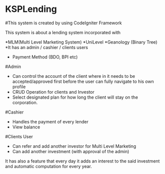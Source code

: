 # KSPLending

#This system is created by using CodeIgniter Framework

This system is about a lending system incorporated with 

*MLM(Multi Level Marketing System)
*UniLevel
*Geanology (Binary Tree)
*It has an admin / cashier / clients users
* Payment Method (BDO, BPI etc)

#Admin

- Can control the account of the client where in it needs to be accepted/approved first before the user can fully navigate to his own profile
- CRUD Operation for clients and Investor
- Select designated plan for how long the client will stay on the corporation.

#Cashier

- Handles the payment of every lender
- View balance

#Clients User

- Can refer and add another investor for Multi Level Marketing
- Can add another investment (with approval of the admin)

It has also a feature that every day it adds an interest to the said investment and automatic computation for every year.
